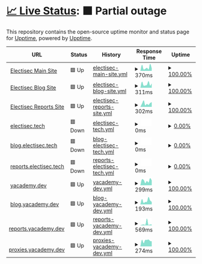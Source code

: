 # [📈 Live Status](https://electisec.github.io/upptime/): <!--live status--> **🟧 Partial outage**

This repository contains the open-source uptime monitor and status page for [Upptime](https://upptime.js.org), powered by [Upptime](https://github.com/upptime/upptime).

<!--start: status pages-->
<!-- This summary is generated by Upptime (https://github.com/upptime/upptime) -->
<!-- Do not edit this manually, your changes will be overwritten -->
<!-- prettier-ignore -->
| URL | Status | History | Response Time | Uptime |
| --- | ------ | ------- | ------------- | ------ |
| <img alt="" src="https://icons.duckduckgo.com/ip3/www.electisec.com.ico" height="13"> [Electisec Main Site](https://www.electisec.com) | 🟩 Up | [electisec-main-site.yml](https://github.com/electisec/upptime/commits/HEAD/history/electisec-main-site.yml) | <details><summary><img alt="Response time graph" src="./graphs/electisec-main-site/response-time-week.png" height="20"> 370ms</summary><br><a href="https://electisec.github.io/upptime/history/electisec-main-site"><img alt="Response time 364" src="https://img.shields.io/endpoint?url=https%3A%2F%2Fraw.githubusercontent.com%2Felectisec%2Fupptime%2FHEAD%2Fapi%2Felectisec-main-site%2Fresponse-time.json"></a><br><a href="https://electisec.github.io/upptime/history/electisec-main-site"><img alt="24-hour response time 373" src="https://img.shields.io/endpoint?url=https%3A%2F%2Fraw.githubusercontent.com%2Felectisec%2Fupptime%2FHEAD%2Fapi%2Felectisec-main-site%2Fresponse-time-day.json"></a><br><a href="https://electisec.github.io/upptime/history/electisec-main-site"><img alt="7-day response time 370" src="https://img.shields.io/endpoint?url=https%3A%2F%2Fraw.githubusercontent.com%2Felectisec%2Fupptime%2FHEAD%2Fapi%2Felectisec-main-site%2Fresponse-time-week.json"></a><br><a href="https://electisec.github.io/upptime/history/electisec-main-site"><img alt="30-day response time 387" src="https://img.shields.io/endpoint?url=https%3A%2F%2Fraw.githubusercontent.com%2Felectisec%2Fupptime%2FHEAD%2Fapi%2Felectisec-main-site%2Fresponse-time-month.json"></a><br><a href="https://electisec.github.io/upptime/history/electisec-main-site"><img alt="1-year response time 364" src="https://img.shields.io/endpoint?url=https%3A%2F%2Fraw.githubusercontent.com%2Felectisec%2Fupptime%2FHEAD%2Fapi%2Felectisec-main-site%2Fresponse-time-year.json"></a></details> | <details><summary><a href="https://electisec.github.io/upptime/history/electisec-main-site">100.00%</a></summary><a href="https://electisec.github.io/upptime/history/electisec-main-site"><img alt="All-time uptime 100.00%" src="https://img.shields.io/endpoint?url=https%3A%2F%2Fraw.githubusercontent.com%2Felectisec%2Fupptime%2FHEAD%2Fapi%2Felectisec-main-site%2Fuptime.json"></a><br><a href="https://electisec.github.io/upptime/history/electisec-main-site"><img alt="24-hour uptime 100.00%" src="https://img.shields.io/endpoint?url=https%3A%2F%2Fraw.githubusercontent.com%2Felectisec%2Fupptime%2FHEAD%2Fapi%2Felectisec-main-site%2Fuptime-day.json"></a><br><a href="https://electisec.github.io/upptime/history/electisec-main-site"><img alt="7-day uptime 100.00%" src="https://img.shields.io/endpoint?url=https%3A%2F%2Fraw.githubusercontent.com%2Felectisec%2Fupptime%2FHEAD%2Fapi%2Felectisec-main-site%2Fuptime-week.json"></a><br><a href="https://electisec.github.io/upptime/history/electisec-main-site"><img alt="30-day uptime 100.00%" src="https://img.shields.io/endpoint?url=https%3A%2F%2Fraw.githubusercontent.com%2Felectisec%2Fupptime%2FHEAD%2Fapi%2Felectisec-main-site%2Fuptime-month.json"></a><br><a href="https://electisec.github.io/upptime/history/electisec-main-site"><img alt="1-year uptime 100.00%" src="https://img.shields.io/endpoint?url=https%3A%2F%2Fraw.githubusercontent.com%2Felectisec%2Fupptime%2FHEAD%2Fapi%2Felectisec-main-site%2Fuptime-year.json"></a></details>
| <img alt="" src="https://icons.duckduckgo.com/ip3/blog.electisec.com.ico" height="13"> [Electisec Blog Site](https://blog.electisec.com) | 🟩 Up | [electisec-blog-site.yml](https://github.com/electisec/upptime/commits/HEAD/history/electisec-blog-site.yml) | <details><summary><img alt="Response time graph" src="./graphs/electisec-blog-site/response-time-week.png" height="20"> 311ms</summary><br><a href="https://electisec.github.io/upptime/history/electisec-blog-site"><img alt="Response time 398" src="https://img.shields.io/endpoint?url=https%3A%2F%2Fraw.githubusercontent.com%2Felectisec%2Fupptime%2FHEAD%2Fapi%2Felectisec-blog-site%2Fresponse-time.json"></a><br><a href="https://electisec.github.io/upptime/history/electisec-blog-site"><img alt="24-hour response time 340" src="https://img.shields.io/endpoint?url=https%3A%2F%2Fraw.githubusercontent.com%2Felectisec%2Fupptime%2FHEAD%2Fapi%2Felectisec-blog-site%2Fresponse-time-day.json"></a><br><a href="https://electisec.github.io/upptime/history/electisec-blog-site"><img alt="7-day response time 311" src="https://img.shields.io/endpoint?url=https%3A%2F%2Fraw.githubusercontent.com%2Felectisec%2Fupptime%2FHEAD%2Fapi%2Felectisec-blog-site%2Fresponse-time-week.json"></a><br><a href="https://electisec.github.io/upptime/history/electisec-blog-site"><img alt="30-day response time 416" src="https://img.shields.io/endpoint?url=https%3A%2F%2Fraw.githubusercontent.com%2Felectisec%2Fupptime%2FHEAD%2Fapi%2Felectisec-blog-site%2Fresponse-time-month.json"></a><br><a href="https://electisec.github.io/upptime/history/electisec-blog-site"><img alt="1-year response time 398" src="https://img.shields.io/endpoint?url=https%3A%2F%2Fraw.githubusercontent.com%2Felectisec%2Fupptime%2FHEAD%2Fapi%2Felectisec-blog-site%2Fresponse-time-year.json"></a></details> | <details><summary><a href="https://electisec.github.io/upptime/history/electisec-blog-site">100.00%</a></summary><a href="https://electisec.github.io/upptime/history/electisec-blog-site"><img alt="All-time uptime 100.00%" src="https://img.shields.io/endpoint?url=https%3A%2F%2Fraw.githubusercontent.com%2Felectisec%2Fupptime%2FHEAD%2Fapi%2Felectisec-blog-site%2Fuptime.json"></a><br><a href="https://electisec.github.io/upptime/history/electisec-blog-site"><img alt="24-hour uptime 100.00%" src="https://img.shields.io/endpoint?url=https%3A%2F%2Fraw.githubusercontent.com%2Felectisec%2Fupptime%2FHEAD%2Fapi%2Felectisec-blog-site%2Fuptime-day.json"></a><br><a href="https://electisec.github.io/upptime/history/electisec-blog-site"><img alt="7-day uptime 100.00%" src="https://img.shields.io/endpoint?url=https%3A%2F%2Fraw.githubusercontent.com%2Felectisec%2Fupptime%2FHEAD%2Fapi%2Felectisec-blog-site%2Fuptime-week.json"></a><br><a href="https://electisec.github.io/upptime/history/electisec-blog-site"><img alt="30-day uptime 100.00%" src="https://img.shields.io/endpoint?url=https%3A%2F%2Fraw.githubusercontent.com%2Felectisec%2Fupptime%2FHEAD%2Fapi%2Felectisec-blog-site%2Fuptime-month.json"></a><br><a href="https://electisec.github.io/upptime/history/electisec-blog-site"><img alt="1-year uptime 100.00%" src="https://img.shields.io/endpoint?url=https%3A%2F%2Fraw.githubusercontent.com%2Felectisec%2Fupptime%2FHEAD%2Fapi%2Felectisec-blog-site%2Fuptime-year.json"></a></details>
| <img alt="" src="https://icons.duckduckgo.com/ip3/reports.electisec.com.ico" height="13"> [Electisec Reports Site](https://reports.electisec.com) | 🟩 Up | [electisec-reports-site.yml](https://github.com/electisec/upptime/commits/HEAD/history/electisec-reports-site.yml) | <details><summary><img alt="Response time graph" src="./graphs/electisec-reports-site/response-time-week.png" height="20"> 302ms</summary><br><a href="https://electisec.github.io/upptime/history/electisec-reports-site"><img alt="Response time 384" src="https://img.shields.io/endpoint?url=https%3A%2F%2Fraw.githubusercontent.com%2Felectisec%2Fupptime%2FHEAD%2Fapi%2Felectisec-reports-site%2Fresponse-time.json"></a><br><a href="https://electisec.github.io/upptime/history/electisec-reports-site"><img alt="24-hour response time 452" src="https://img.shields.io/endpoint?url=https%3A%2F%2Fraw.githubusercontent.com%2Felectisec%2Fupptime%2FHEAD%2Fapi%2Felectisec-reports-site%2Fresponse-time-day.json"></a><br><a href="https://electisec.github.io/upptime/history/electisec-reports-site"><img alt="7-day response time 302" src="https://img.shields.io/endpoint?url=https%3A%2F%2Fraw.githubusercontent.com%2Felectisec%2Fupptime%2FHEAD%2Fapi%2Felectisec-reports-site%2Fresponse-time-week.json"></a><br><a href="https://electisec.github.io/upptime/history/electisec-reports-site"><img alt="30-day response time 440" src="https://img.shields.io/endpoint?url=https%3A%2F%2Fraw.githubusercontent.com%2Felectisec%2Fupptime%2FHEAD%2Fapi%2Felectisec-reports-site%2Fresponse-time-month.json"></a><br><a href="https://electisec.github.io/upptime/history/electisec-reports-site"><img alt="1-year response time 384" src="https://img.shields.io/endpoint?url=https%3A%2F%2Fraw.githubusercontent.com%2Felectisec%2Fupptime%2FHEAD%2Fapi%2Felectisec-reports-site%2Fresponse-time-year.json"></a></details> | <details><summary><a href="https://electisec.github.io/upptime/history/electisec-reports-site">100.00%</a></summary><a href="https://electisec.github.io/upptime/history/electisec-reports-site"><img alt="All-time uptime 100.00%" src="https://img.shields.io/endpoint?url=https%3A%2F%2Fraw.githubusercontent.com%2Felectisec%2Fupptime%2FHEAD%2Fapi%2Felectisec-reports-site%2Fuptime.json"></a><br><a href="https://electisec.github.io/upptime/history/electisec-reports-site"><img alt="24-hour uptime 100.00%" src="https://img.shields.io/endpoint?url=https%3A%2F%2Fraw.githubusercontent.com%2Felectisec%2Fupptime%2FHEAD%2Fapi%2Felectisec-reports-site%2Fuptime-day.json"></a><br><a href="https://electisec.github.io/upptime/history/electisec-reports-site"><img alt="7-day uptime 100.00%" src="https://img.shields.io/endpoint?url=https%3A%2F%2Fraw.githubusercontent.com%2Felectisec%2Fupptime%2FHEAD%2Fapi%2Felectisec-reports-site%2Fuptime-week.json"></a><br><a href="https://electisec.github.io/upptime/history/electisec-reports-site"><img alt="30-day uptime 100.00%" src="https://img.shields.io/endpoint?url=https%3A%2F%2Fraw.githubusercontent.com%2Felectisec%2Fupptime%2FHEAD%2Fapi%2Felectisec-reports-site%2Fuptime-month.json"></a><br><a href="https://electisec.github.io/upptime/history/electisec-reports-site"><img alt="1-year uptime 100.00%" src="https://img.shields.io/endpoint?url=https%3A%2F%2Fraw.githubusercontent.com%2Felectisec%2Fupptime%2FHEAD%2Fapi%2Felectisec-reports-site%2Fuptime-year.json"></a></details>
| <img alt="" src="https://icons.duckduckgo.com/ip3/electisec.tech.ico" height="13"> [electisec.tech](https://electisec.tech) | 🟥 Down | [electisec-tech.yml](https://github.com/electisec/upptime/commits/HEAD/history/electisec-tech.yml) | <details><summary><img alt="Response time graph" src="./graphs/electisec-tech/response-time-week.png" height="20"> 0ms</summary><br><a href="https://electisec.github.io/upptime/history/electisec-tech"><img alt="Response time 0" src="https://img.shields.io/endpoint?url=https%3A%2F%2Fraw.githubusercontent.com%2Felectisec%2Fupptime%2FHEAD%2Fapi%2Felectisec-tech%2Fresponse-time.json"></a><br><a href="https://electisec.github.io/upptime/history/electisec-tech"><img alt="24-hour response time 0" src="https://img.shields.io/endpoint?url=https%3A%2F%2Fraw.githubusercontent.com%2Felectisec%2Fupptime%2FHEAD%2Fapi%2Felectisec-tech%2Fresponse-time-day.json"></a><br><a href="https://electisec.github.io/upptime/history/electisec-tech"><img alt="7-day response time 0" src="https://img.shields.io/endpoint?url=https%3A%2F%2Fraw.githubusercontent.com%2Felectisec%2Fupptime%2FHEAD%2Fapi%2Felectisec-tech%2Fresponse-time-week.json"></a><br><a href="https://electisec.github.io/upptime/history/electisec-tech"><img alt="30-day response time 0" src="https://img.shields.io/endpoint?url=https%3A%2F%2Fraw.githubusercontent.com%2Felectisec%2Fupptime%2FHEAD%2Fapi%2Felectisec-tech%2Fresponse-time-month.json"></a><br><a href="https://electisec.github.io/upptime/history/electisec-tech"><img alt="1-year response time 0" src="https://img.shields.io/endpoint?url=https%3A%2F%2Fraw.githubusercontent.com%2Felectisec%2Fupptime%2FHEAD%2Fapi%2Felectisec-tech%2Fresponse-time-year.json"></a></details> | <details><summary><a href="https://electisec.github.io/upptime/history/electisec-tech">0.00%</a></summary><a href="https://electisec.github.io/upptime/history/electisec-tech"><img alt="All-time uptime 0.00%" src="https://img.shields.io/endpoint?url=https%3A%2F%2Fraw.githubusercontent.com%2Felectisec%2Fupptime%2FHEAD%2Fapi%2Felectisec-tech%2Fuptime.json"></a><br><a href="https://electisec.github.io/upptime/history/electisec-tech"><img alt="24-hour uptime 0.00%" src="https://img.shields.io/endpoint?url=https%3A%2F%2Fraw.githubusercontent.com%2Felectisec%2Fupptime%2FHEAD%2Fapi%2Felectisec-tech%2Fuptime-day.json"></a><br><a href="https://electisec.github.io/upptime/history/electisec-tech"><img alt="7-day uptime 0.00%" src="https://img.shields.io/endpoint?url=https%3A%2F%2Fraw.githubusercontent.com%2Felectisec%2Fupptime%2FHEAD%2Fapi%2Felectisec-tech%2Fuptime-week.json"></a><br><a href="https://electisec.github.io/upptime/history/electisec-tech"><img alt="30-day uptime 0.00%" src="https://img.shields.io/endpoint?url=https%3A%2F%2Fraw.githubusercontent.com%2Felectisec%2Fupptime%2FHEAD%2Fapi%2Felectisec-tech%2Fuptime-month.json"></a><br><a href="https://electisec.github.io/upptime/history/electisec-tech"><img alt="1-year uptime 0.00%" src="https://img.shields.io/endpoint?url=https%3A%2F%2Fraw.githubusercontent.com%2Felectisec%2Fupptime%2FHEAD%2Fapi%2Felectisec-tech%2Fuptime-year.json"></a></details>
| <img alt="" src="https://icons.duckduckgo.com/ip3/blog.electisec.tech.ico" height="13"> [blog.electisec.tech](https://blog.electisec.tech) | 🟥 Down | [blog-electisec-tech.yml](https://github.com/electisec/upptime/commits/HEAD/history/blog-electisec-tech.yml) | <details><summary><img alt="Response time graph" src="./graphs/blog-electisec-tech/response-time-week.png" height="20"> 0ms</summary><br><a href="https://electisec.github.io/upptime/history/blog-electisec-tech"><img alt="Response time 0" src="https://img.shields.io/endpoint?url=https%3A%2F%2Fraw.githubusercontent.com%2Felectisec%2Fupptime%2FHEAD%2Fapi%2Fblog-electisec-tech%2Fresponse-time.json"></a><br><a href="https://electisec.github.io/upptime/history/blog-electisec-tech"><img alt="24-hour response time 0" src="https://img.shields.io/endpoint?url=https%3A%2F%2Fraw.githubusercontent.com%2Felectisec%2Fupptime%2FHEAD%2Fapi%2Fblog-electisec-tech%2Fresponse-time-day.json"></a><br><a href="https://electisec.github.io/upptime/history/blog-electisec-tech"><img alt="7-day response time 0" src="https://img.shields.io/endpoint?url=https%3A%2F%2Fraw.githubusercontent.com%2Felectisec%2Fupptime%2FHEAD%2Fapi%2Fblog-electisec-tech%2Fresponse-time-week.json"></a><br><a href="https://electisec.github.io/upptime/history/blog-electisec-tech"><img alt="30-day response time 0" src="https://img.shields.io/endpoint?url=https%3A%2F%2Fraw.githubusercontent.com%2Felectisec%2Fupptime%2FHEAD%2Fapi%2Fblog-electisec-tech%2Fresponse-time-month.json"></a><br><a href="https://electisec.github.io/upptime/history/blog-electisec-tech"><img alt="1-year response time 0" src="https://img.shields.io/endpoint?url=https%3A%2F%2Fraw.githubusercontent.com%2Felectisec%2Fupptime%2FHEAD%2Fapi%2Fblog-electisec-tech%2Fresponse-time-year.json"></a></details> | <details><summary><a href="https://electisec.github.io/upptime/history/blog-electisec-tech">0.00%</a></summary><a href="https://electisec.github.io/upptime/history/blog-electisec-tech"><img alt="All-time uptime 0.00%" src="https://img.shields.io/endpoint?url=https%3A%2F%2Fraw.githubusercontent.com%2Felectisec%2Fupptime%2FHEAD%2Fapi%2Fblog-electisec-tech%2Fuptime.json"></a><br><a href="https://electisec.github.io/upptime/history/blog-electisec-tech"><img alt="24-hour uptime 0.00%" src="https://img.shields.io/endpoint?url=https%3A%2F%2Fraw.githubusercontent.com%2Felectisec%2Fupptime%2FHEAD%2Fapi%2Fblog-electisec-tech%2Fuptime-day.json"></a><br><a href="https://electisec.github.io/upptime/history/blog-electisec-tech"><img alt="7-day uptime 0.00%" src="https://img.shields.io/endpoint?url=https%3A%2F%2Fraw.githubusercontent.com%2Felectisec%2Fupptime%2FHEAD%2Fapi%2Fblog-electisec-tech%2Fuptime-week.json"></a><br><a href="https://electisec.github.io/upptime/history/blog-electisec-tech"><img alt="30-day uptime 0.00%" src="https://img.shields.io/endpoint?url=https%3A%2F%2Fraw.githubusercontent.com%2Felectisec%2Fupptime%2FHEAD%2Fapi%2Fblog-electisec-tech%2Fuptime-month.json"></a><br><a href="https://electisec.github.io/upptime/history/blog-electisec-tech"><img alt="1-year uptime 0.00%" src="https://img.shields.io/endpoint?url=https%3A%2F%2Fraw.githubusercontent.com%2Felectisec%2Fupptime%2FHEAD%2Fapi%2Fblog-electisec-tech%2Fuptime-year.json"></a></details>
| <img alt="" src="https://icons.duckduckgo.com/ip3/reports.electisec.tech.ico" height="13"> [reports.electisec.tech](https://reports.electisec.tech) | 🟥 Down | [reports-electisec-tech.yml](https://github.com/electisec/upptime/commits/HEAD/history/reports-electisec-tech.yml) | <details><summary><img alt="Response time graph" src="./graphs/reports-electisec-tech/response-time-week.png" height="20"> 0ms</summary><br><a href="https://electisec.github.io/upptime/history/reports-electisec-tech"><img alt="Response time 0" src="https://img.shields.io/endpoint?url=https%3A%2F%2Fraw.githubusercontent.com%2Felectisec%2Fupptime%2FHEAD%2Fapi%2Freports-electisec-tech%2Fresponse-time.json"></a><br><a href="https://electisec.github.io/upptime/history/reports-electisec-tech"><img alt="24-hour response time 0" src="https://img.shields.io/endpoint?url=https%3A%2F%2Fraw.githubusercontent.com%2Felectisec%2Fupptime%2FHEAD%2Fapi%2Freports-electisec-tech%2Fresponse-time-day.json"></a><br><a href="https://electisec.github.io/upptime/history/reports-electisec-tech"><img alt="7-day response time 0" src="https://img.shields.io/endpoint?url=https%3A%2F%2Fraw.githubusercontent.com%2Felectisec%2Fupptime%2FHEAD%2Fapi%2Freports-electisec-tech%2Fresponse-time-week.json"></a><br><a href="https://electisec.github.io/upptime/history/reports-electisec-tech"><img alt="30-day response time 0" src="https://img.shields.io/endpoint?url=https%3A%2F%2Fraw.githubusercontent.com%2Felectisec%2Fupptime%2FHEAD%2Fapi%2Freports-electisec-tech%2Fresponse-time-month.json"></a><br><a href="https://electisec.github.io/upptime/history/reports-electisec-tech"><img alt="1-year response time 0" src="https://img.shields.io/endpoint?url=https%3A%2F%2Fraw.githubusercontent.com%2Felectisec%2Fupptime%2FHEAD%2Fapi%2Freports-electisec-tech%2Fresponse-time-year.json"></a></details> | <details><summary><a href="https://electisec.github.io/upptime/history/reports-electisec-tech">0.00%</a></summary><a href="https://electisec.github.io/upptime/history/reports-electisec-tech"><img alt="All-time uptime 0.00%" src="https://img.shields.io/endpoint?url=https%3A%2F%2Fraw.githubusercontent.com%2Felectisec%2Fupptime%2FHEAD%2Fapi%2Freports-electisec-tech%2Fuptime.json"></a><br><a href="https://electisec.github.io/upptime/history/reports-electisec-tech"><img alt="24-hour uptime 0.00%" src="https://img.shields.io/endpoint?url=https%3A%2F%2Fraw.githubusercontent.com%2Felectisec%2Fupptime%2FHEAD%2Fapi%2Freports-electisec-tech%2Fuptime-day.json"></a><br><a href="https://electisec.github.io/upptime/history/reports-electisec-tech"><img alt="7-day uptime 0.00%" src="https://img.shields.io/endpoint?url=https%3A%2F%2Fraw.githubusercontent.com%2Felectisec%2Fupptime%2FHEAD%2Fapi%2Freports-electisec-tech%2Fuptime-week.json"></a><br><a href="https://electisec.github.io/upptime/history/reports-electisec-tech"><img alt="30-day uptime 0.00%" src="https://img.shields.io/endpoint?url=https%3A%2F%2Fraw.githubusercontent.com%2Felectisec%2Fupptime%2FHEAD%2Fapi%2Freports-electisec-tech%2Fuptime-month.json"></a><br><a href="https://electisec.github.io/upptime/history/reports-electisec-tech"><img alt="1-year uptime 0.00%" src="https://img.shields.io/endpoint?url=https%3A%2F%2Fraw.githubusercontent.com%2Felectisec%2Fupptime%2FHEAD%2Fapi%2Freports-electisec-tech%2Fuptime-year.json"></a></details>
| <img alt="" src="https://icons.duckduckgo.com/ip3/yacademy.dev.ico" height="13"> [yacademy.dev](https://yacademy.dev) | 🟩 Up | [yacademy-dev.yml](https://github.com/electisec/upptime/commits/HEAD/history/yacademy-dev.yml) | <details><summary><img alt="Response time graph" src="./graphs/yacademy-dev/response-time-week.png" height="20"> 299ms</summary><br><a href="https://electisec.github.io/upptime/history/yacademy-dev"><img alt="Response time 342" src="https://img.shields.io/endpoint?url=https%3A%2F%2Fraw.githubusercontent.com%2Felectisec%2Fupptime%2FHEAD%2Fapi%2Fyacademy-dev%2Fresponse-time.json"></a><br><a href="https://electisec.github.io/upptime/history/yacademy-dev"><img alt="24-hour response time 560" src="https://img.shields.io/endpoint?url=https%3A%2F%2Fraw.githubusercontent.com%2Felectisec%2Fupptime%2FHEAD%2Fapi%2Fyacademy-dev%2Fresponse-time-day.json"></a><br><a href="https://electisec.github.io/upptime/history/yacademy-dev"><img alt="7-day response time 299" src="https://img.shields.io/endpoint?url=https%3A%2F%2Fraw.githubusercontent.com%2Felectisec%2Fupptime%2FHEAD%2Fapi%2Fyacademy-dev%2Fresponse-time-week.json"></a><br><a href="https://electisec.github.io/upptime/history/yacademy-dev"><img alt="30-day response time 311" src="https://img.shields.io/endpoint?url=https%3A%2F%2Fraw.githubusercontent.com%2Felectisec%2Fupptime%2FHEAD%2Fapi%2Fyacademy-dev%2Fresponse-time-month.json"></a><br><a href="https://electisec.github.io/upptime/history/yacademy-dev"><img alt="1-year response time 342" src="https://img.shields.io/endpoint?url=https%3A%2F%2Fraw.githubusercontent.com%2Felectisec%2Fupptime%2FHEAD%2Fapi%2Fyacademy-dev%2Fresponse-time-year.json"></a></details> | <details><summary><a href="https://electisec.github.io/upptime/history/yacademy-dev">100.00%</a></summary><a href="https://electisec.github.io/upptime/history/yacademy-dev"><img alt="All-time uptime 100.00%" src="https://img.shields.io/endpoint?url=https%3A%2F%2Fraw.githubusercontent.com%2Felectisec%2Fupptime%2FHEAD%2Fapi%2Fyacademy-dev%2Fuptime.json"></a><br><a href="https://electisec.github.io/upptime/history/yacademy-dev"><img alt="24-hour uptime 100.00%" src="https://img.shields.io/endpoint?url=https%3A%2F%2Fraw.githubusercontent.com%2Felectisec%2Fupptime%2FHEAD%2Fapi%2Fyacademy-dev%2Fuptime-day.json"></a><br><a href="https://electisec.github.io/upptime/history/yacademy-dev"><img alt="7-day uptime 100.00%" src="https://img.shields.io/endpoint?url=https%3A%2F%2Fraw.githubusercontent.com%2Felectisec%2Fupptime%2FHEAD%2Fapi%2Fyacademy-dev%2Fuptime-week.json"></a><br><a href="https://electisec.github.io/upptime/history/yacademy-dev"><img alt="30-day uptime 100.00%" src="https://img.shields.io/endpoint?url=https%3A%2F%2Fraw.githubusercontent.com%2Felectisec%2Fupptime%2FHEAD%2Fapi%2Fyacademy-dev%2Fuptime-month.json"></a><br><a href="https://electisec.github.io/upptime/history/yacademy-dev"><img alt="1-year uptime 100.00%" src="https://img.shields.io/endpoint?url=https%3A%2F%2Fraw.githubusercontent.com%2Felectisec%2Fupptime%2FHEAD%2Fapi%2Fyacademy-dev%2Fuptime-year.json"></a></details>
| <img alt="" src="https://icons.duckduckgo.com/ip3/blog.yacademy.dev.ico" height="13"> [blog.yacademy.dev](https://blog.yacademy.dev) | 🟩 Up | [blog-yacademy-dev.yml](https://github.com/electisec/upptime/commits/HEAD/history/blog-yacademy-dev.yml) | <details><summary><img alt="Response time graph" src="./graphs/blog-yacademy-dev/response-time-week.png" height="20"> 193ms</summary><br><a href="https://electisec.github.io/upptime/history/blog-yacademy-dev"><img alt="Response time 286" src="https://img.shields.io/endpoint?url=https%3A%2F%2Fraw.githubusercontent.com%2Felectisec%2Fupptime%2FHEAD%2Fapi%2Fblog-yacademy-dev%2Fresponse-time.json"></a><br><a href="https://electisec.github.io/upptime/history/blog-yacademy-dev"><img alt="24-hour response time 177" src="https://img.shields.io/endpoint?url=https%3A%2F%2Fraw.githubusercontent.com%2Felectisec%2Fupptime%2FHEAD%2Fapi%2Fblog-yacademy-dev%2Fresponse-time-day.json"></a><br><a href="https://electisec.github.io/upptime/history/blog-yacademy-dev"><img alt="7-day response time 193" src="https://img.shields.io/endpoint?url=https%3A%2F%2Fraw.githubusercontent.com%2Felectisec%2Fupptime%2FHEAD%2Fapi%2Fblog-yacademy-dev%2Fresponse-time-week.json"></a><br><a href="https://electisec.github.io/upptime/history/blog-yacademy-dev"><img alt="30-day response time 283" src="https://img.shields.io/endpoint?url=https%3A%2F%2Fraw.githubusercontent.com%2Felectisec%2Fupptime%2FHEAD%2Fapi%2Fblog-yacademy-dev%2Fresponse-time-month.json"></a><br><a href="https://electisec.github.io/upptime/history/blog-yacademy-dev"><img alt="1-year response time 286" src="https://img.shields.io/endpoint?url=https%3A%2F%2Fraw.githubusercontent.com%2Felectisec%2Fupptime%2FHEAD%2Fapi%2Fblog-yacademy-dev%2Fresponse-time-year.json"></a></details> | <details><summary><a href="https://electisec.github.io/upptime/history/blog-yacademy-dev">100.00%</a></summary><a href="https://electisec.github.io/upptime/history/blog-yacademy-dev"><img alt="All-time uptime 100.00%" src="https://img.shields.io/endpoint?url=https%3A%2F%2Fraw.githubusercontent.com%2Felectisec%2Fupptime%2FHEAD%2Fapi%2Fblog-yacademy-dev%2Fuptime.json"></a><br><a href="https://electisec.github.io/upptime/history/blog-yacademy-dev"><img alt="24-hour uptime 100.00%" src="https://img.shields.io/endpoint?url=https%3A%2F%2Fraw.githubusercontent.com%2Felectisec%2Fupptime%2FHEAD%2Fapi%2Fblog-yacademy-dev%2Fuptime-day.json"></a><br><a href="https://electisec.github.io/upptime/history/blog-yacademy-dev"><img alt="7-day uptime 100.00%" src="https://img.shields.io/endpoint?url=https%3A%2F%2Fraw.githubusercontent.com%2Felectisec%2Fupptime%2FHEAD%2Fapi%2Fblog-yacademy-dev%2Fuptime-week.json"></a><br><a href="https://electisec.github.io/upptime/history/blog-yacademy-dev"><img alt="30-day uptime 100.00%" src="https://img.shields.io/endpoint?url=https%3A%2F%2Fraw.githubusercontent.com%2Felectisec%2Fupptime%2FHEAD%2Fapi%2Fblog-yacademy-dev%2Fuptime-month.json"></a><br><a href="https://electisec.github.io/upptime/history/blog-yacademy-dev"><img alt="1-year uptime 100.00%" src="https://img.shields.io/endpoint?url=https%3A%2F%2Fraw.githubusercontent.com%2Felectisec%2Fupptime%2FHEAD%2Fapi%2Fblog-yacademy-dev%2Fuptime-year.json"></a></details>
| <img alt="" src="https://icons.duckduckgo.com/ip3/reports.yacademy.dev.ico" height="13"> [reports.yacademy.dev](https://reports.yacademy.dev) | 🟩 Up | [reports-yacademy-dev.yml](https://github.com/electisec/upptime/commits/HEAD/history/reports-yacademy-dev.yml) | <details><summary><img alt="Response time graph" src="./graphs/reports-yacademy-dev/response-time-week.png" height="20"> 569ms</summary><br><a href="https://electisec.github.io/upptime/history/reports-yacademy-dev"><img alt="Response time 378" src="https://img.shields.io/endpoint?url=https%3A%2F%2Fraw.githubusercontent.com%2Felectisec%2Fupptime%2FHEAD%2Fapi%2Freports-yacademy-dev%2Fresponse-time.json"></a><br><a href="https://electisec.github.io/upptime/history/reports-yacademy-dev"><img alt="24-hour response time 170" src="https://img.shields.io/endpoint?url=https%3A%2F%2Fraw.githubusercontent.com%2Felectisec%2Fupptime%2FHEAD%2Fapi%2Freports-yacademy-dev%2Fresponse-time-day.json"></a><br><a href="https://electisec.github.io/upptime/history/reports-yacademy-dev"><img alt="7-day response time 569" src="https://img.shields.io/endpoint?url=https%3A%2F%2Fraw.githubusercontent.com%2Felectisec%2Fupptime%2FHEAD%2Fapi%2Freports-yacademy-dev%2Fresponse-time-week.json"></a><br><a href="https://electisec.github.io/upptime/history/reports-yacademy-dev"><img alt="30-day response time 387" src="https://img.shields.io/endpoint?url=https%3A%2F%2Fraw.githubusercontent.com%2Felectisec%2Fupptime%2FHEAD%2Fapi%2Freports-yacademy-dev%2Fresponse-time-month.json"></a><br><a href="https://electisec.github.io/upptime/history/reports-yacademy-dev"><img alt="1-year response time 378" src="https://img.shields.io/endpoint?url=https%3A%2F%2Fraw.githubusercontent.com%2Felectisec%2Fupptime%2FHEAD%2Fapi%2Freports-yacademy-dev%2Fresponse-time-year.json"></a></details> | <details><summary><a href="https://electisec.github.io/upptime/history/reports-yacademy-dev">100.00%</a></summary><a href="https://electisec.github.io/upptime/history/reports-yacademy-dev"><img alt="All-time uptime 100.00%" src="https://img.shields.io/endpoint?url=https%3A%2F%2Fraw.githubusercontent.com%2Felectisec%2Fupptime%2FHEAD%2Fapi%2Freports-yacademy-dev%2Fuptime.json"></a><br><a href="https://electisec.github.io/upptime/history/reports-yacademy-dev"><img alt="24-hour uptime 100.00%" src="https://img.shields.io/endpoint?url=https%3A%2F%2Fraw.githubusercontent.com%2Felectisec%2Fupptime%2FHEAD%2Fapi%2Freports-yacademy-dev%2Fuptime-day.json"></a><br><a href="https://electisec.github.io/upptime/history/reports-yacademy-dev"><img alt="7-day uptime 100.00%" src="https://img.shields.io/endpoint?url=https%3A%2F%2Fraw.githubusercontent.com%2Felectisec%2Fupptime%2FHEAD%2Fapi%2Freports-yacademy-dev%2Fuptime-week.json"></a><br><a href="https://electisec.github.io/upptime/history/reports-yacademy-dev"><img alt="30-day uptime 100.00%" src="https://img.shields.io/endpoint?url=https%3A%2F%2Fraw.githubusercontent.com%2Felectisec%2Fupptime%2FHEAD%2Fapi%2Freports-yacademy-dev%2Fuptime-month.json"></a><br><a href="https://electisec.github.io/upptime/history/reports-yacademy-dev"><img alt="1-year uptime 100.00%" src="https://img.shields.io/endpoint?url=https%3A%2F%2Fraw.githubusercontent.com%2Felectisec%2Fupptime%2FHEAD%2Fapi%2Freports-yacademy-dev%2Fuptime-year.json"></a></details>
| <img alt="" src="https://icons.duckduckgo.com/ip3/proxies.yacademy.dev.ico" height="13"> [proxies.yacademy.dev](https://proxies.yacademy.dev) | 🟩 Up | [proxies-yacademy-dev.yml](https://github.com/electisec/upptime/commits/HEAD/history/proxies-yacademy-dev.yml) | <details><summary><img alt="Response time graph" src="./graphs/proxies-yacademy-dev/response-time-week.png" height="20"> 274ms</summary><br><a href="https://electisec.github.io/upptime/history/proxies-yacademy-dev"><img alt="Response time 294" src="https://img.shields.io/endpoint?url=https%3A%2F%2Fraw.githubusercontent.com%2Felectisec%2Fupptime%2FHEAD%2Fapi%2Fproxies-yacademy-dev%2Fresponse-time.json"></a><br><a href="https://electisec.github.io/upptime/history/proxies-yacademy-dev"><img alt="24-hour response time 168" src="https://img.shields.io/endpoint?url=https%3A%2F%2Fraw.githubusercontent.com%2Felectisec%2Fupptime%2FHEAD%2Fapi%2Fproxies-yacademy-dev%2Fresponse-time-day.json"></a><br><a href="https://electisec.github.io/upptime/history/proxies-yacademy-dev"><img alt="7-day response time 274" src="https://img.shields.io/endpoint?url=https%3A%2F%2Fraw.githubusercontent.com%2Felectisec%2Fupptime%2FHEAD%2Fapi%2Fproxies-yacademy-dev%2Fresponse-time-week.json"></a><br><a href="https://electisec.github.io/upptime/history/proxies-yacademy-dev"><img alt="30-day response time 281" src="https://img.shields.io/endpoint?url=https%3A%2F%2Fraw.githubusercontent.com%2Felectisec%2Fupptime%2FHEAD%2Fapi%2Fproxies-yacademy-dev%2Fresponse-time-month.json"></a><br><a href="https://electisec.github.io/upptime/history/proxies-yacademy-dev"><img alt="1-year response time 294" src="https://img.shields.io/endpoint?url=https%3A%2F%2Fraw.githubusercontent.com%2Felectisec%2Fupptime%2FHEAD%2Fapi%2Fproxies-yacademy-dev%2Fresponse-time-year.json"></a></details> | <details><summary><a href="https://electisec.github.io/upptime/history/proxies-yacademy-dev">100.00%</a></summary><a href="https://electisec.github.io/upptime/history/proxies-yacademy-dev"><img alt="All-time uptime 100.00%" src="https://img.shields.io/endpoint?url=https%3A%2F%2Fraw.githubusercontent.com%2Felectisec%2Fupptime%2FHEAD%2Fapi%2Fproxies-yacademy-dev%2Fuptime.json"></a><br><a href="https://electisec.github.io/upptime/history/proxies-yacademy-dev"><img alt="24-hour uptime 100.00%" src="https://img.shields.io/endpoint?url=https%3A%2F%2Fraw.githubusercontent.com%2Felectisec%2Fupptime%2FHEAD%2Fapi%2Fproxies-yacademy-dev%2Fuptime-day.json"></a><br><a href="https://electisec.github.io/upptime/history/proxies-yacademy-dev"><img alt="7-day uptime 100.00%" src="https://img.shields.io/endpoint?url=https%3A%2F%2Fraw.githubusercontent.com%2Felectisec%2Fupptime%2FHEAD%2Fapi%2Fproxies-yacademy-dev%2Fuptime-week.json"></a><br><a href="https://electisec.github.io/upptime/history/proxies-yacademy-dev"><img alt="30-day uptime 100.00%" src="https://img.shields.io/endpoint?url=https%3A%2F%2Fraw.githubusercontent.com%2Felectisec%2Fupptime%2FHEAD%2Fapi%2Fproxies-yacademy-dev%2Fuptime-month.json"></a><br><a href="https://electisec.github.io/upptime/history/proxies-yacademy-dev"><img alt="1-year uptime 100.00%" src="https://img.shields.io/endpoint?url=https%3A%2F%2Fraw.githubusercontent.com%2Felectisec%2Fupptime%2FHEAD%2Fapi%2Fproxies-yacademy-dev%2Fuptime-year.json"></a></details>

<!--end: status pages-->
